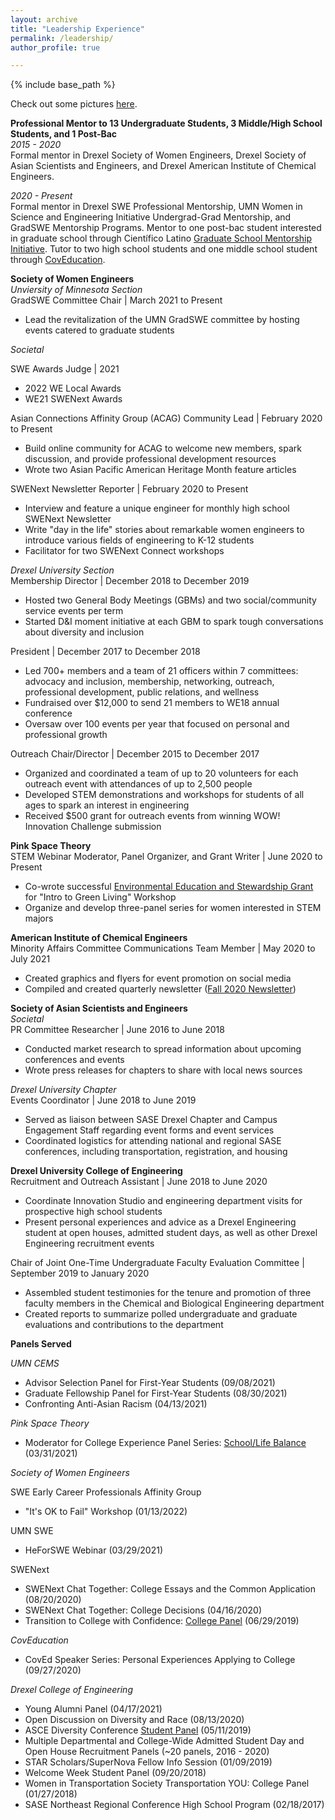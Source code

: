 ```yaml
---
layout: archive
title: "Leadership Experience"
permalink: /leadership/
author_profile: true

---
```


{% include base_path %}

Check out some pictures [here](https://www.canva.com/design/DAEBhPUYyUw/KlpMFDfjNx-enIyxhwRbvQ/view?website#2). <br/>

**Professional Mentor to 13 Undergraduate Students, 3 Middle/High School Students, and 1 Post-Bac** <br/>
*2015 - 2020* <br/>
Formal mentor in Drexel Society of Women Engineers, Drexel Society of Asian Scientists and Engineers, and Drexel American Institute of Chemical Engineers. <br/> 

*2020 - Present* <br/>
Formal mentor in Drexel SWE Professional Mentorship, UMN Women in Science and Engineering Initiative Undergrad-Grad Mentorship, and GradSWE Mentorship Programs. Mentor to one post-bac student interested in graduate school through Científico Latino [Graduate School Mentorship Initiative](https://www.cientificolatino.com/gsmi). Tutor to two high school students and one middle school student through [CovEducation](https://www.coved.org/).  


**Society of Women Engineers** <br/>
*Unviersity of Minnesota Section*<br/>
GradSWE Committee Chair | March 2021 to Present
 * Lead the revitalization of the UMN GradSWE committee by hosting events catered to graduate students

*Societal*<br/>

SWE Awards Judge | 2021
 * 2022 WE Local Awards
 * WE21 SWENext Awards

Asian Connections Affinity Group (ACAG) Community Lead | February 2020 to Present
 * Build online community for ACAG to welcome new members, spark discussion, and provide professional development resources
 * Wrote two Asian Pacific American Heritage Month feature articles

SWENext Newsletter Reporter | February 2020 to Present
 * Interview and feature a unique engineer for monthly high school SWENext Newsletter
 * Write "day in the life" stories about remarkable women engineers to introduce various fields of engineering to K-12 students
 * Facilitator for two SWENext Connect workshops
 
*Drexel University Section*<br/>
Membership Director | December 2018 to December 2019
 * Hosted two General Body Meetings (GBMs) and two social/community service events per term 
 * Started D&I moment initiative at each GBM to spark tough conversations about diversity and inclusion

President | December 2017 to December 2018
 * Led 700+ members and a team of 21 officers within 7 committees: advocacy and inclusion, membership, networking, outreach, professional development, public relations, and wellness
 * Fundraised over $12,000 to send 21 members to WE18 annual conference
 * Oversaw over 100 events per year that focused on personal and professional growth
 
Outreach Chair/Director | December 2015 to December 2017
 * Organized and coordinated a team of up to 20 volunteers for each outreach event with attendances of up to 2,500 people
 * Developed STEM demonstrations and workshops for students of all ages to spark an interest in engineering
 * Received $500 grant for outreach events from winning WOW! Innovation Challenge submission

**Pink Space Theory**<br/>
STEM Webinar Moderator, Panel Organizer, and Grant Writer | June 2020 to Present
 * Co-wrote successful [Environmental Education and Stewardship Grant](https://cdn-dominionenergy-prd-001.azureedge.net/-/media/pdfs/global/company/environmental-grants-recipients.pdf?la=en&rev=03f7e7ef8a6341168aedd4e03b45608a&hash=6956FE4B31FF625C187566CF520FBA7C) for "Intro to Green Living" Workshop
 * Organize and develop three-panel series for women interested in STEM majors 
  
**American Institute of Chemical Engineers**<br/>
Minority Affairs Committee Communications Team Member | May 2020 to July 2021
 * Created graphics and flyers for event promotion on social media
 * Compiled and created quarterly newsletter ([Fall 2020 Newsletter](https://www.aiche.org/sites/default/files/community/163461/aiche-community-site-newsletter/1434866/fall2020macnewsletter.pdf))

**Society of Asian Scientists and Engineers**<br/>
*Societal*<br/>
PR Committee Researcher | June 2016 to June 2018
 * Conducted market research to spread information about upcoming conferences and events
 * Wrote press releases for chapters to share with local news sources
 
*Drexel University Chapter*<br/>
Events Coordinator | June 2018 to June 2019
 * Served as liaison between SASE Drexel Chapter and Campus Engagement Staff regarding event forms and event services
 * Coordinated logistics for attending national and regional SASE conferences, including transportation, registration, and housing
 
**Drexel University College of Engineering**<br/>
Recruitment and Outreach Assistant | June 2018 to June 2020
 * Coordinate Innovation Studio and engineering department visits for prospective high school students
 * Present personal experiences and advice as a Drexel Engineering student at open houses, admitted student days, as well as other Drexel Engineering recruitment events 
 
Chair of Joint One-Time Undergraduate Faculty Evaluation Committee | September 2019 to January 2020
 * Assembled student testimonies for the tenure and promotion of three faculty members in the Chemical and Biological Engineering department
 * Created reports to summarize polled undergraduate and graduate evaluations and contributions to the department


**Panels Served** <br/>

*UMN CEMS* <br/>
 * Advisor Selection Panel for First-Year Students (09/08/2021)
 * Graduate Fellowship Panel for First-Year Students (08/30/2021)
 * Confronting Anti-Asian Racism (04/13/2021)

*Pink Space Theory* <br/>
 * Moderator for College Experience Panel Series: [School/Life Balance](https://www.youtube.com/watch?v=y3CuuwGr5tg) (03/31/2021) 
 
*Society of Women Engineers* <br/>

SWE Early Career Professionals Affinity Group <br/>
 * "It's OK to Fail" Workshop (01/13/2022)

UMN SWE <br/>
 * HeForSWE Webinar (03/29/2021)
 
SWENext <br/>
 * SWENext Chat Together: College Essays and the Common Application (08/20/2020)
 * SWENext Chat Together: College Decisions (04/16/2020)
 * Transition to College with Confidence: [College Panel](https://alltogether.swe.org/2020/01/philadelphia-outreach-event-wins-swe-award/) (06/29/2019)

*CovEducation* <br/>
 * CovEd Speaker Series: Personal Experiences Applying to College (09/27/2020)
 
*Drexel College of Engineering* <br/>
 * Young Alumni Panel (04/17/2021)
 * Open Discussion on Diversity and Race (08/13/2020)
 * ASCE Diversity Conference [Student Panel](https://drexel.edu/engineering/news-events/news/archive/2019/May/asce-hosts-conference-on-diversity-and-inclusion/) (05/11/2019)
 * Multiple Departmental and College-Wide Admitted Student Day and Open House Recruitment Panels (~20 panels, 2016 - 2020)
 * STAR Scholars/SuperNova Fellow Info Session (01/09/2019)
 * Welcome Week Student Panel (09/20/2018)
 * Women in Transportation Society Transportation YOU: College Panel (01/27/2018)
 * SASE Northeast Regional Conference High School Program (02/18/2017)
 

